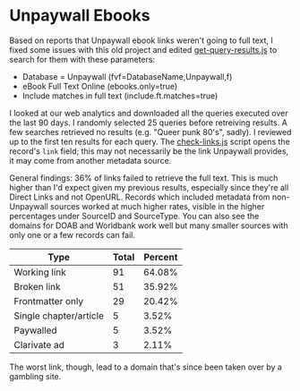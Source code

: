 # Unpaywall Ebooks

Based on reports that Unpaywall ebook links weren't going to full text, I fixed some issues with this old project and edited [get-query-results.js](../src/get-query-results.js) to search for them with these parameters:

- Database = Unpaywall (fvf=DatabaseName,Unpaywall,f)
- eBook Full Text Online (ebooks.only=true)
- Include matches in full text (include.ft.matches=true)

I looked at our web analytics and downloaded all the queries executed over the last 90 days. I randomly selected 25 queries before retreiving results. A few searches retrieved no results (e.g. "Queer punk 80's", sadly). I reviewed up to the first ten results for each query. The [check-links.js](../src/check-links.js) script opens the record's `link` field; this may not necessarily be the link Unpaywall provides, it may come from another metadata source.

General findings: 36% of links failed to retrieve the full text. This is much higher than I'd expect given my previous results, especially since they're all Direct Links and not OpenURL. Records which included metadata from non-Unpaywall sources worked at much higher rates, visible in the higher percentages under SourceID and SourceType. You can also see the domains for DOAB and Worldbank work well but many smaller sources with only one or a few records can fail.

| Type | Total | Percent |
|------|-------|---------|
| Working link | 91 | 64.08% |
| Broken link | 51 | 35.92% |
| Frontmatter only | 29 | 20.42% |
| Single chapter/article | 5 | 3.52% |
| Paywalled | 5 | 3.52% |
| Clarivate ad | 3 | 2.11% |

The worst link, though, lead to a domain that's since been taken over by a gambling site.
